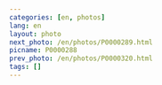 ```yaml
---
categories: [en, photos]
lang: en
layout: photo
next_photo: /en/photos/P0000289.html
picname: P0000288
prev_photo: /en/photos/P0000320.html
tags: []
---
```

